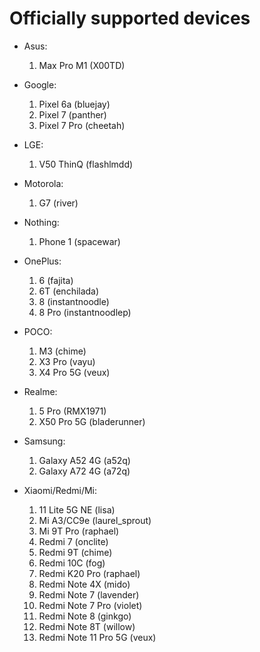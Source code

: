 # Officially supported devices

* Asus:
    1. Max Pro M1 (X00TD)

* Google:
    1. Pixel 6a (bluejay)
    2. Pixel 7 (panther)
    3. Pixel 7 Pro (cheetah)

* LGE:
    1. V50 ThinQ (flashlmdd)

* Motorola:
    1. G7 (river)

* Nothing:
    1. Phone 1 (spacewar)

* OnePlus:
    1. 6 (fajita)
    2. 6T (enchilada)
    3. 8 (instantnoodle)
    4. 8 Pro (instantnoodlep)

* POCO:
    1. M3 (chime)
    2. X3 Pro (vayu)
    3. X4 Pro 5G (veux)

* Realme:
    1. 5 Pro (RMX1971)
    2. X50 Pro 5G (bladerunner)

* Samsung:
    1. Galaxy A52 4G (a52q)
    2. Galaxy A72 4G (a72q)

* Xiaomi/Redmi/Mi:
    1. 11 Lite 5G NE (lisa) 
    2. Mi A3/CC9e (laurel_sprout)
    3. Mi 9T Pro (raphael)
    4. Redmi 7 (onclite)
    5. Redmi 9T (chime)
    6. Redmi 10C (fog)
    7. Redmi K20 Pro (raphael)
    8. Redmi Note 4X (mido)
    9. Redmi Note 7 (lavender)
    10. Redmi Note 7 Pro (violet)
    11. Redmi Note 8 (ginkgo)
    12. Redmi Note 8T (willow)
    13. Redmi Note 11 Pro 5G (veux)
